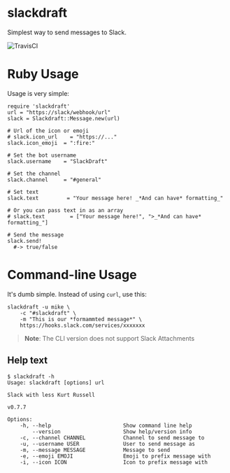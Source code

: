 # slackdraft
Simplest way to send messages to Slack.

![TravisCI](https://travis-ci.org/mikemackintosh/slackdraft.svg)

# Ruby Usage

Usage is very simple:

    require 'slackdraft'
    url = "https://slack/webhook/url"
    slack = Slackdraft::Message.new(url)
    
    # Url of the icon or emoji
    # slack.icon_url    = "https://..."
    slack.icon_emoji  = ":fire:"
    
    # Set the bot username
    slack.username    = "SlackDraft"
    
    # Set the channel
    slack.channel     = "#general"
    
    # Set text
    slack.text         = "Your message here! _*And can have* formatting_"
    
    # Or you can pass text in as an array
    # slack.text        = ["Your message here!", ">_*And can have* formatting_"]

    # Send the message
    slack.send!
      #-> true/false

# Command-line Usage

It's dumb simple. Instead of using `curl`, use this:

    slackdraft -u mike \
        -c "#slackdraft" \
        -m "This is our *formammted message*" \
        https://hooks.slack.com/services/xxxxxxx

> **Note**: The CLI version does not support Slack Attachments

## Help text

    $ slackdraft -h
    Usage: slackdraft [options] url

    Slack with less Kurt Russell

    v0.7.7

    Options:
        -h, --help                       Show command line help
            --version                    Show help/version info
        -c, --channel CHANNEL            Channel to send message to
        -u, --username USER              User to send message as
        -m, --message MESSAGE            Message to send
        -e, --emoji EMOJI                Emoji to prefix message with
        -i, --icon ICON                  Icon to prefix message with
